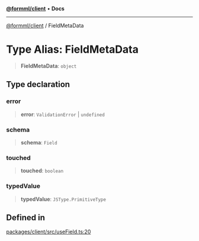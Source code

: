 [**@formml/client**](../README.md) • **Docs**

---

[@formml/client](../globals.md) / FieldMetaData

# Type Alias: FieldMetaData

> **FieldMetaData**: `object`

## Type declaration

### error

> **error**: `ValidationError` \| `undefined`

### schema

> **schema**: `Field`

### touched

> **touched**: `boolean`

### typedValue

> **typedValue**: `JSType.PrimitiveType`

## Defined in

[packages/client/src/useField.ts:20](https://github.com/formml/formml/blob/0935699dc984f24409f889758853e111ec082a60/packages/client/src/useField.ts#L20)
